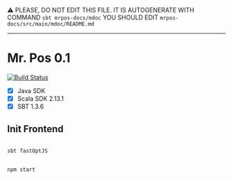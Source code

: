 :warning: PLEASE, DO NOT EDIT THIS FILE. 
IT IS AUTOGENERATE WITH COMMAND `sbt mrpos-docs/mdoc` YOU SHOULD EDIT `mrpos-docs/src/main/mdoc/README.md`

---

# Mr. Pos 0.1

[![Build Status](https://travis-ci.com/mvillafuertem/mrpos.svg?branch=master)](https://travis-ci.com/mvillafuertem/mrpos)

- [x] Java SDK 
- [x] Scala SDK 2.13.1
- [x] SBT 1.3.6

## Init Frontend

```bash

sbt fastOptJS

```


```bash

npm start

```